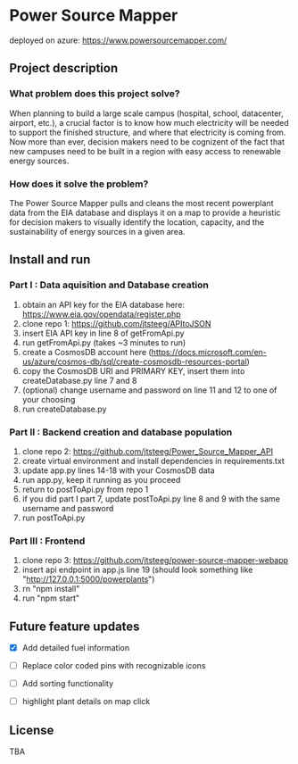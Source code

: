 # Power Source Mapper
deployed on azure: https://www.powersourcemapper.com/
## Project description
### What problem does this project solve?
When planning to build a large scale campus (hospital, school, datacenter, airport, etc.), a crucial factor is to know how much electricity will be needed to support the finished structure, and where that electricity is coming from. Now more than ever, decision makers need to be cognizent of the fact that new campuses need to be built in a region with easy access to renewable energy sources.

### How does it solve the problem?
The Power Source Mapper pulls and cleans the most recent powerplant data from the EIA database and displays it on a map to provide a heuristic for decision makers to visually identify the location, capacity, and the sustainability of energy sources in a given area.


## Install and run


### Part I : Data aquisition and Database creation

1. obtain an API key for the EIA database here: https://www.eia.gov/opendata/register.php
2. clone repo 1: https://github.com/jtsteeg/APItoJSON
3. insert EIA API key in line 8 of getFromApi.py
4. run getFromApi.py (takes ~3 minutes to run)
5. create a CosmosDB account here (https://docs.microsoft.com/en-us/azure/cosmos-db/sql/create-cosmosdb-resources-portal)
6. copy the CosmosDB URI and PRIMARY KEY, insert them into createDatabase.py line 7 and 8
7. (optional) change username and password on line 11 and 12 to one of your choosing
8. run createDatabase.py

   
### Part II : Backend creation and database population

1. clone repo 2: https://github.com/jtsteeg/Power_Source_Mapper_API
2. create virtual environment and install dependencies in requirements.txt
3. update app.py lines 14-18 with your CosmosDB data
4. run app.py, keep it running as you proceed
5. return to postToApi.py from repo 1
6. if you did part I part 7, update postToApi.py line 8 and 9 with the same username and password
7. run postToApi.py


### Part III : Frontend

1. clone repo 3: https://github.com/jtsteeg/power-source-mapper-webapp
2. insert api endpoint in app.js line 19 (should look something like "http://127.0.0.1:5000/powerplants")
3. rn "npm install"
4. run "npm start"

## Future feature updates
- [x] Add detailed fuel information
- [ ] Replace color coded pins with recognizable icons
- [ ] Add sorting functionality
- [ ] highlight plant details on map click



## License
TBA
